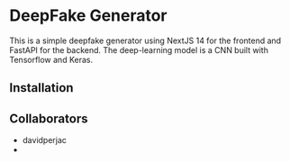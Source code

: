 # DeepFake Generator

This is a simple deepfake generator using NextJS 14 for the frontend and FastAPI for the backend.
The deep-learning model is a CNN built with Tensorflow and Keras.

## Installation

## Collaborators

- davidperjac
-

